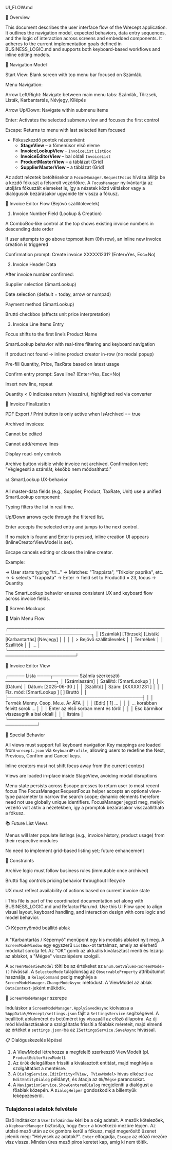 UI_FLOW.md

🧱 Overview

This document describes the user interface flow of the Wrecept application. It outlines the navigation model, expected behaviors, data entry sequences, and the logic of interaction across screens and embedded components. It adheres to the current implementation goals defined in BUSINESS_LOGIC.md and supports both keyboard-based workflows and inline editing models.

📌 Navigation Model

Start View: Blank screen with top menu bar focused on Számlák.

Menu Navigation:

Arrow Left/Right: Navigate between main menu tabs: Számlák, Törzsek, Listák, Karbantartás, Névjegy, Kilépés

Arrow Up/Down: Navigate within submenu items

Enter: Activates the selected submenu view and focuses the first control

Escape: Returns to menu with last selected item focused

- Fókuszkezdő pontok nézetenként:
  - **StageView** – a főmenüsor első eleme
  - **InvoiceLookupView** – `InvoiceList` `ListBox`
  - **InvoiceEditorView** – bal oldali `InvoiceList`
  - **ProductMasterView** – a táblázat (Grid)
  - **SupplierMasterView** – a táblázat (Grid)
  
Az adott nézetek betöltésekor a `FocusManager.RequestFocus` hívása állítja be
a kezdő fókuszt a felsorolt vezérlőkre.
A `FocusManager` nyilvántartja az utoljára fókuszált elemeket is, így a nézetek közti váltáskor vagy a dialógusok bezárásakor ugyanide tér vissza a fókusz.

🧾 Invoice Editor Flow (Bejövő szállítólevelek)

1. Invoice Number Field (Lookup & Creation)

A ComboBox-like control at the top shows existing invoice numbers in descending date order

If user attempts to go above topmost item (0th row), an inline new invoice creation is triggered

Confirmation prompt: Create invoice XXXXX1231? (Enter=Yes, Esc=No)

2. Invoice Header Data

After invoice number confirmed:

Supplier selection (SmartLookup)

Date selection (default = today, arrow or numpad)

Payment method (SmartLookup)

Bruttó checkbox (affects unit price interpretation)

3. Invoice Line Items Entry

Focus shifts to the first line’s Product Name

SmartLookup behavior with real-time filtering and keyboard navigation

If product not found → inline product creator in-row (no modal popup)

Pre-fill Quantity, Price, TaxRate based on latest usage

Confirm entry prompt: Save line? (Enter=Yes, Esc=No)

Insert new line, repeat

Quantity < 0 indicates return (visszáru), highlighted red via converter

📄 Invoice Finalization

PDF Export / Print button is only active when IsArchived == true

Archived invoices:

Cannot be edited

Cannot add/remove lines

Display read-only controls

Archive button visible while invoice not archived. Confirmation text: "Véglegesíti a számlát, később nem módosítható."

📊 SmartLookup UX-behavior

All master-data fields (e.g., Supplier, Product, TaxRate, Unit) use a unified SmartLookup component:

Typing filters the list in real time.

Up/Down arrows cycle through the filtered list.

Enter accepts the selected entry and jumps to the next control.

If no match is found and Enter is pressed, inline creation UI appears (InlineCreatorViewModel is set).

Escape cancels editing or closes the inline creator.

Example:

→ User starts typing "tri..."
→ Matches: "Trappista", "Trikolor paprika", etc.
→ ↓ selects "Trappista"
→ Enter → field set to ProductId = 23, focus → Quantity

The SmartLookup behavior ensures consistent UX and keyboard flow across invoice fields.

📀 Screen Mockups

🔳 Main Menu Flow

┌────────────────────────────────────────────────────────────────────────────┐
│ [Számlák] [Törzsek] [Listák] [Karbantartás] [Névjegy] │
│                                                      │
│ > Bejövő szállítólevelek                             │
│   Termékek                                           │
│   Szállítók                                          │
│   ...                                                │
└───────────────────────────────────────────────────────────────────────┘

🧾 Invoice Editor View

┌───── Lista ────┬──────── Számla szerkesztő ────────────────┐
│ [Számlaszám]   │ Szállító: [SmartLookup   ]               │
│ [Dátum]        │ Dátum:    [2025-06-30  ]                │
│ [Szállító]     │ Szám:     [XXXXX1231   ]                │
│                │ Fiz. mód: [SmartLookup   ]   [ ] Bruttó │
│                ├──────────────────────────────────────────┤
│                │ Termék  Menny. Csop. Me.e. Ár  ÁFA       │
│                │ [Edit] [  1] ...                         │
│                │ ... korábban felvitt sorok ...           │
│                │ Enter az első sorban ment és töröl      │
│                │ Esc bármikor visszaugrik a bal oldali    │
│                │ listára                                  │
└────────────────┴──────────────────────────────────────────┘

🔁 Special Behavior

All views must support full keyboard navigation
Key mappings are loaded from `wrecept.json` via `KeyboardProfile`, allowing users to redefine the Next, Previous, Confirm and Cancel keys.

Inline creators must not shift focus away from the current context

Views are loaded in-place inside StageView, avoiding modal disruptions

Menu state persists across Escape presses to return user to most recent focus
The FocusManager.RequestFocus helper accepts an optional view-type
parameter to narrow the search scope; dynamic elements therefore need not use
globally unique identifiers.
FocusManager jegyzi meg, melyik vezérlő volt aktív a nézetekben, így a promptok bezárásakor visszaállítható a fókusz.

📚 Future List Views

Menus will later populate listings (e.g., invoice history, product usage) from their respective modules

No need to implement grid-based listing yet; future enhancement

📌 Constraints

Archive logic must follow business rules (immutable once archived)

Bruttó flag controls pricing behavior throughout lifecycle

UX must reflect availability of actions based on current invoice state

ℹ️ This file is part of the coordinated documentation set along with BUSINESS_LOGIC.md and RefactorPlan.md. Use this UI Flow spec to align visual layout, keyboard handling, and interaction design with core logic and model behavior.

📺 Képernyőmód beállító ablak

A "Karbantartás / Képernyő" menüpont egy kis modális ablakot nyit meg. A `ScreenModeWindow` egy egyszerű `ListBox`-ot tartalmaz, amely az elérhető módokat sorolja fel. Az "OK" gomb az aktuális kiválasztást menti és lezárja az ablakot, a "Mégse" visszalépésre szolgál.

A `ScreenModeViewModel` tölti be az értékeket az `Enum.GetValues<ScreenMode>()` hívással. A `SelectedMode` tulajdonság az `ObservableProperty` attribútumot használja, a `RelayCommand` pedig meghívja a `ScreenModeManager.ChangeModeAsync` metódust. A ViewModel az ablak `DataContext`-jeként működik.

📐 `ScreenModeManager` szerepe

Induláskor a `ScreenModeManager.ApplySavedAsync` kiolvassa a `%AppData%/Wrecept/settings.json` fájlt a `SettingsService` segítségével. A beállított ablakméret és betűméret így visszaáll az előző állapotra. Az új mód kiválasztásakor a szolgáltatás frissíti a főablak méreteit, majd elmenti az értéket a `settings.json`-ba az `ISettingsService.SaveAsync` hívással.

📋 Dialóguskezelés lépései

1. A ViewModel létrehozza a megfelelő szerkesztő ViewModelt (pl. `ProductEditorViewModel`).
2. Az `OnOk` delegáltban frissíti a kiválasztott entitást, majd meghívja a szolgáltatást a mentésre.
3. A `DialogService.EditEntity<TView, TViewModel>` hívás elkészíti az `EditEntityDialog` példányt, és átadja az `Ok`/`Mégse` parancsokat.
4. A `NavigationService.ShowCenteredDialog` megjeleníti a dialógust a főablak közepén. A `DialogHelper` gondoskodik a billentyűk leképezéséről.

### Tulajdonosi adatok felvétele

Első indításkor a `UserInfoWindow` kéri be a cég adatait. A mezők kötelezőek, a
`KeyboardManager` biztosítja, hogy `Enter` a következő mezőre lépjen. Az utolsó
mező után az `OK` gombra kerül a fókusz, majd megerősítő üzenet jelenik meg:
"Helyesek az adatok?". `Enter` elfogadja, `Escape` az előző mezőre visz
vissza. Minden üres mező piros keretet kap, amíg ki nem töltik.

